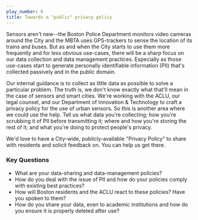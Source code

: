 ```yaml
---
play_number: 6
title: Towards a "public" privacy policy
---
```


Sensors aren't new--the Boston Police Department monitors video cameras around the City and the MBTA uses GPS-trackers to sense the location of its trains and buses. But as and when the City starts to use them more frequently and for less obvious use-cases, there will be a sharp focus on our data collection and data management practices. Especially as those use-cases start to generate personally identifiable information (PII) that's collected passively and in the public domain.

Our internal guidance is to collect as little data as possible to solve a particular problem. The truth is, we don't know exactly what that'll mean in the case of sensors and smart cities. We're working with the ACLU, our legal counsel, and our Department of Innovation & Technology to craft a privacy policy for the use of urban sensors. So this is another area where we could use the help. Tell us what data you're collecting; how you're scrubbing it of PII before transmitting it; where and how you're storing the rest of it; and what you're doing to protect people's privacy. 

We'd love to have a City-wide, publicly-available "Privacy Policy" to share with residents and solicit feedback on. You can help us get there.

### Key Questions
- What are your data-sharing and data-management policies?
- How do you deal with the issue of PII and how do your policies comply with existing best practices?
- How will Boston residents and the ACLU react to these policies? Have you spoken to them?
- How do you share your data, even to academic institutions and how do you ensure it is properly deleted after use?

